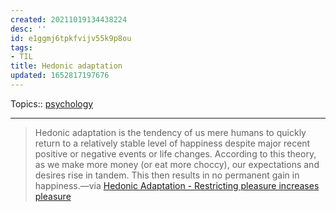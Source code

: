 ```yaml
---
created: 20211019134438224
desc: ''
id: e1ggmj6tpkfvijv55k9p8ou
tags:
- TIL
title: Hedonic adaptation
updated: 1652817197676
---
```

   
Topics::  [psychology](../topics/psychology.md)   
   
   
---   
   
> Hedonic adaptation is the tendency of us mere humans to quickly return to a relatively stable level of happiness despite major recent positive or negative events or life changes. According to this theory, as we make more money (or eat more choccy), our expectations and desires rise in tandem. This then results in no permanent gain in happiness.—via [Hedonic Adaptation - Restricting pleasure increases pleasure](https://www.coglode.com/research/hedonic-adaptation)